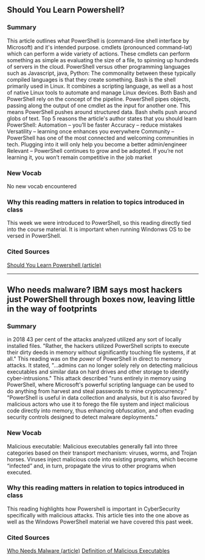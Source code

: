 ## Should You Learn Powershell?

### Summary
This article outlines what PowerShell is (command-line shell interface by Microsoft) and it's intended purpose. 
cmdlets (pronounced command-lət) which can perform a wide variety of actions. These cmdlets can perform something as simple as evaluating the size of a file, to spinning up hundreds of servers in the cloud. 
PowerShell versus other programming languages such as Javascript, java, Python: The commonality between these typically compiled languages is that they create something. 
Bash is the shell primarily used in Linux. It combines a scripting language, as well as a host of native Linux tools to automate and manage Linux devices. 
Both Bash and PowerShell rely on the concept of the pipeline. PowerShell pipes objects, passing along the output of one cmdlet as the input for another one. This means PowerShell pushes around structured data. Bash shells push around globs of text.
Top 5 reasons the article's author states that you should learn PowerShell:
Automation – you’ll be faster
Accuracy – reduce mistakes
Versatility – learning once enhances you everywhere
Community – PowerShell has one of the most connected and welcoming communities in tech. Plugging into it will only help you become a better admin/engineer
Relevant – PowerShell continues to grow and be adopted. If you’re not learning it, you won’t remain competitive in the job market

### New Vocab
No new vocab encountered

### Why this reading matters in relation to topics introduced in class
This week we were introduced to PowerShell, so this reading directly tied into the course material. It is important when running Windonws OS to be versed in PowerShell.

### Cited Sources
[Should You Learn Powershell (article)](https://www.techthoughts.info/ps1-should-you-learn-powershell/)

***

## Who needs malware? IBM says most hackers just PowerShell through boxes now, leaving little in the way of footprints

### Summary
in 2018 43 per cent of the attacks analyzed utilized any sort of locally installed files. "Rather, the hackers utilized PowerShell scripts to execute their dirty deeds in memory without significantly touching file systems, if at all."
This reading was on the _power_ of PowerShell in direct to memory attacks. It stated, "...admins can no longer solely rely on detecting malicious executables and similar data on hard drives and other storage to identify cyber-intrusions."
This attack described "runs entirely in memory using PowerShell, where Microsoft's powerful scripting language can be used to do anything from harvest and steal passwords to mine cryptocurrency."
"PowerShell is useful in data collection and analysis, but it is also favored by malicious actors who use it to forego the file system and inject malicious code directly into memory, thus enhancing obfuscation, and often evading security controls designed to detect malware deployments."

### New Vocab
Malicious executable: Malicious executables generally fall into three categories based on their transport mechanism: viruses, worms, and Trojan horses. Viruses inject malicious code into existing programs, which become “infected” and, in turn, propagate the virus to other programs when executed.

### Why this reading matters in relation to topics introduced in class
This reading highlights how Powershell is important in CyberSecurity specifically with malicious attacks. This article ties into the one above as well as the Windows PowerShell material we have covered this past week.


### Cited Sources
[Who Needs Malware (article)](https://www.theregister.com/2019/02/26/malware_ibm_powershell/)
[Definition of Malicious Executables ](https://www.jmlr.org/papers/volume7/kolter06a/kolter06a.pdf)
